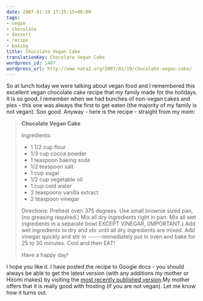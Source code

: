 ```yaml
---
date: 2007-01-19 17:25:15+00:00
tags:
- vegan
- chocolate
- dessert
- recipe
- baking
title: Chocolate Vegan Cake
translationKey: Chocolate Vegan Cake
wordpress_id: 1407
wordpress_url: http://www.nata2.org/2007/01/19/chocolate-vegan-cake/
---
```


So at lunch today we were talking about vegan food and I remembered this excellent vegan chocolate cake recipe that my family made for the holidays. It is so good. I remember when we had bunches of non-vegan cakes and pies - this one was always the first to get eaten (the majority of my family is not vegan). Soo good. Anyway - here is the recipe - straight from my mom:
<blockquote><strong>Chocolate Vegan Cake </strong>

Ingredients:
<ul>
	<li>1 1/2 cup flour</li>
	<li>1/3 cup cocoa powder</li>
	<li>1 teaspoon baking soda</li>
	<li>1/2 teaspoon salt</li>
	<li>1 cup sugar</li>
	<li>1/2 cup vegetable oil</li>
	<li>1 cup cold water</li>
	<li>2 teaspoons vanilla extract</li>
	<li>2 teaspoon vinegar</li>
</ul>
Directions: Preheat oven 375 degrees. Use small brownie sized pan, (no greasing required.) Mix all dry ingredients right in pan. Mix all wet ingredients in a separate bowl EXCEPT VINEGAR, (IMPORTANT.) Add wet ingredients to dry and stir until all dry ingredients are mixed. Add vinegar quickly and stir in ------immediately put in oven and bake for 25 to 30 minutes. Cool and then EAT!

Have a happy day!</blockquote>
I hope you like it. I have posted the recipe to Google docs - you should always be able to get the latest version (with any additions my mother  or Hiromi makes) by visiting the <a href="http://docs.google.com/View?docid=dfdn2nj9_55jh4wq4">most recently published version</a>.My mother offers that it is really good with frosting (if you are not vegan). Let me know how it turns out.